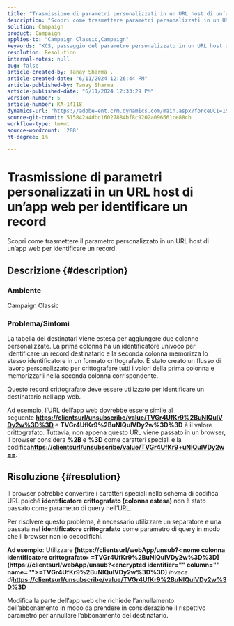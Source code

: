 ```yaml
---
title: "Trasmissione di parametri personalizzati in un URL host di un’app web per identificare un record"
description: "Scopri come trasmettere parametri personalizzati in un URL host di un’app web per identificare un record."
solution: Campaign
product: Campaign
applies-to: "Campaign Classic,Campaign"
keywords: "KCS, passaggio del parametro personalizzato in un URL host di un’app web per identificare un record"
resolution: Resolution
internal-notes: null
bug: false
article-created-by: Tanay Sharma .
article-created-date: "6/11/2024 12:26:44 PM"
article-published-by: Tanay Sharma .
article-published-date: "6/11/2024 12:33:29 PM"
version-number: 5
article-number: KA-14118
dynamics-url: "https://adobe-ent.crm.dynamics.com/main.aspx?forceUCI=1&pagetype=entityrecord&etn=knowledgearticle&id=13ac29dc-ed27-ef11-840b-6045bd0065b6"
source-git-commit: 515842a4dbc16027884bf8c9202a096661ce88cb
workflow-type: tm+mt
source-wordcount: '288'
ht-degree: 1%

---
```


# Trasmissione di parametri personalizzati in un URL host di un’app web per identificare un record


Scopri come trasmettere il parametro personalizzato in un URL host di un’app web per identificare un record.

## Descrizione {#description}


### Ambiente

Campaign Classic

### Problema/Sintomi

La tabella dei destinatari viene estesa per aggiungere due colonne personalizzate. La prima colonna ha un identificatore univoco per identificare un record destinatario e la seconda colonna memorizza lo stesso identificatore in un formato crittografato. È stato creato un flusso di lavoro personalizzato per crittografare tutti i valori della prima colonna e memorizzarli nella seconda colonna corrispondente.

Questo record crittografato deve essere utilizzato per identificare un destinatario nell’app web.

Ad esempio, l’URL dell’app web dovrebbe essere simile al seguente <b>[https://clientsurl/unsubscribe/value/TVGr4UfKr9%2BuNlQulVDy2w%3D%3D](https://clientsurl/unsubscribe/value/TVGr4UfKr9%2BuNlQulVDy2w%3D%3D)</b> e <b>TVGr4UfKr9%2BuNlQulVDy2w%3D%3D</b> è il valore crittografato. Tuttavia, non appena questo URL viene passato in un browser, il browser considera <b>%2B </b>e <b>%3D</b> come caratteri speciali e la codifica<b>[https://clientsurl/unsubscribe/value/TVGr4UfKr9+uNlQulVDy2w==](https://&amp;nbsp;https://clientsurl/unsubscribe/value/TVGr4UfKr9+uNlQulVDy2w==)</b>.


## Risoluzione {#resolution}


Il browser potrebbe convertire i caratteri speciali nello schema di codifica URL poiché <b>identificatore crittografato (colonna estesa)</b> non è stato passato come parametro di query nell’URL.

Per risolvere questo problema, è necessario utilizzare un separatore e una passata nel <b>identificatore crittografato</b> come parametro di query in modo che il browser non lo decodifichi.

<b>Ad esempio</b>: Utilizzare <b>[https://clientsurl/webApp/unsub?`<` nome colonna identificatore crittografato`>` =TVGr4UfKr9%2BuNlQulVDy2w%3D%3D](https://clientsurl/webApp/unsub?&lt;encrypted identifier=&quot;&quot; column=&quot;&quot; name=&quot;&quot;>=TVGr4UfKr9%2BuNlQulVDy2w%3D%3D)</b> *invece di<b>*[https://clientsurl/unsubscribe/value/TVGr4UfKr9%2BuNlQulVDy2w%3D%3D](https://clientsurl/unsubscribe/value/TVGr4UfKr9%2BuNlQulVDy2w%3D%3D)</b>

Modifica la parte dell’app web che richiede l’annullamento dell’abbonamento in modo da prendere in considerazione il rispettivo parametro per annullare l’abbonamento del destinatario.
